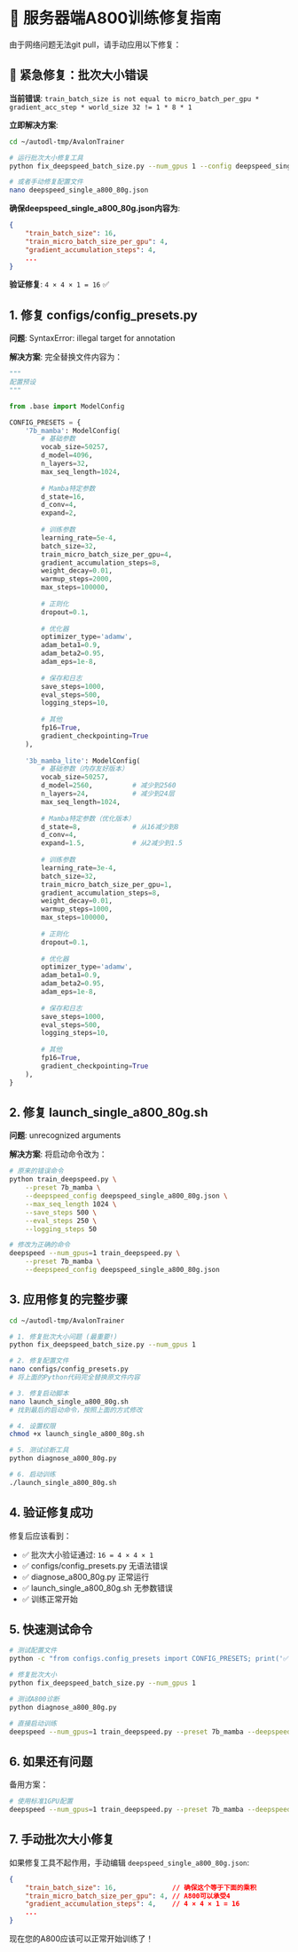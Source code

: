 # 🔧 服务器端A800训练修复指南

由于网络问题无法git pull，请手动应用以下修复：

## 🚨 紧急修复：批次大小错误

**当前错误**: `train_batch_size is not equal to micro_batch_per_gpu * gradient_acc_step * world_size 32 != 1 * 8 * 1`

**立即解决方案**:

```bash
cd ~/autodl-tmp/AvalonTrainer

# 运行批次大小修复工具
python fix_deepspeed_batch_size.py --num_gpus 1 --config deepspeed_single_a800_80g.json

# 或者手动修复配置文件
nano deepspeed_single_a800_80g.json
```

**确保deepspeed_single_a800_80g.json内容为**:
```json
{
    "train_batch_size": 16,
    "train_micro_batch_size_per_gpu": 4,
    "gradient_accumulation_steps": 4,
    ...
}
```

**验证修复**: `4 × 4 × 1 = 16` ✅

## 1. 修复 configs/config_presets.py

**问题**: SyntaxError: illegal target for annotation

**解决方案**: 完全替换文件内容为：

```python
"""
配置预设
"""

from .base import ModelConfig

CONFIG_PRESETS = {
    '7b_mamba': ModelConfig(
        # 基础参数
        vocab_size=50257,
        d_model=4096,
        n_layers=32,
        max_seq_length=1024,
        
        # Mamba特定参数
        d_state=16,
        d_conv=4,
        expand=2,
        
        # 训练参数
        learning_rate=5e-4,
        batch_size=32,
        train_micro_batch_size_per_gpu=4,
        gradient_accumulation_steps=8,
        weight_decay=0.01,
        warmup_steps=2000,
        max_steps=100000,
        
        # 正则化
        dropout=0.1,
        
        # 优化器
        optimizer_type='adamw',
        adam_beta1=0.9,
        adam_beta2=0.95,
        adam_eps=1e-8,
        
        # 保存和日志
        save_steps=1000,
        eval_steps=500,
        logging_steps=10,
        
        # 其他
        fp16=True,
        gradient_checkpointing=True
    ),
    
    '3b_mamba_lite': ModelConfig(
        # 基础参数（内存友好版本）
        vocab_size=50257,
        d_model=2560,          # 减少到2560
        n_layers=24,           # 减少到24层
        max_seq_length=1024,
        
        # Mamba特定参数（优化版本）
        d_state=8,             # 从16减少到8
        d_conv=4,
        expand=1.5,            # 从2减少到1.5
        
        # 训练参数
        learning_rate=3e-4,
        batch_size=32,
        train_micro_batch_size_per_gpu=1,
        gradient_accumulation_steps=8,
        weight_decay=0.01,
        warmup_steps=1000,
        max_steps=100000,
        
        # 正则化
        dropout=0.1,
        
        # 优化器
        optimizer_type='adamw',
        adam_beta1=0.9,
        adam_beta2=0.95,
        adam_eps=1e-8,
        
        # 保存和日志
        save_steps=1000,
        eval_steps=500,
        logging_steps=10,
        
        # 其他
        fp16=True,
        gradient_checkpointing=True
    ),
}
```

## 2. 修复 launch_single_a800_80g.sh

**问题**: unrecognized arguments

**解决方案**: 将启动命令改为：

```bash
# 原来的错误命令
python train_deepspeed.py \
    --preset 7b_mamba \
    --deepspeed_config deepspeed_single_a800_80g.json \
    --max_seq_length 1024 \
    --save_steps 500 \
    --eval_steps 250 \
    --logging_steps 50

# 修改为正确的命令
deepspeed --num_gpus=1 train_deepspeed.py \
    --preset 7b_mamba \
    --deepspeed_config deepspeed_single_a800_80g.json
```

## 3. 应用修复的完整步骤

```bash
cd ~/autodl-tmp/AvalonTrainer

# 1. 修复批次大小问题 (最重要!)
python fix_deepspeed_batch_size.py --num_gpus 1

# 2. 修复配置文件
nano configs/config_presets.py
# 将上面的Python代码完全替换原文件内容

# 3. 修复启动脚本
nano launch_single_a800_80g.sh
# 找到最后的启动命令，按照上面的方式修改

# 4. 设置权限
chmod +x launch_single_a800_80g.sh

# 5. 测试诊断工具
python diagnose_a800_80g.py

# 6. 启动训练
./launch_single_a800_80g.sh
```

## 4. 验证修复成功

修复后应该看到：
- ✅ 批次大小验证通过: `16 = 4 × 4 × 1` 
- ✅ configs/config_presets.py 无语法错误
- ✅ diagnose_a800_80g.py 正常运行
- ✅ launch_single_a800_80g.sh 无参数错误
- ✅ 训练正常开始

## 5. 快速测试命令

```bash
# 测试配置文件
python -c "from configs.config_presets import CONFIG_PRESETS; print('✅ 配置文件正常')"

# 修复批次大小
python fix_deepspeed_batch_size.py --num_gpus 1

# 测试A800诊断
python diagnose_a800_80g.py

# 直接启动训练
deepspeed --num_gpus=1 train_deepspeed.py --preset 7b_mamba --deepspeed_config deepspeed_single_a800_80g.json
```

## 6. 如果还有问题

备用方案：
```bash
# 使用标准1GPU配置
deepspeed --num_gpus=1 train_deepspeed.py --preset 7b_mamba --deepspeed_config deepspeed_1gpu.json
```

## 7. 手动批次大小修复

如果修复工具不起作用，手动编辑 `deepspeed_single_a800_80g.json`:

```json
{
    "train_batch_size": 16,              // 确保这个等于下面的乘积
    "train_micro_batch_size_per_gpu": 4, // A800可以承受4
    "gradient_accumulation_steps": 4,    // 4 × 4 × 1 = 16
    ...
}
```

现在您的A800应该可以正常开始训练了！ 